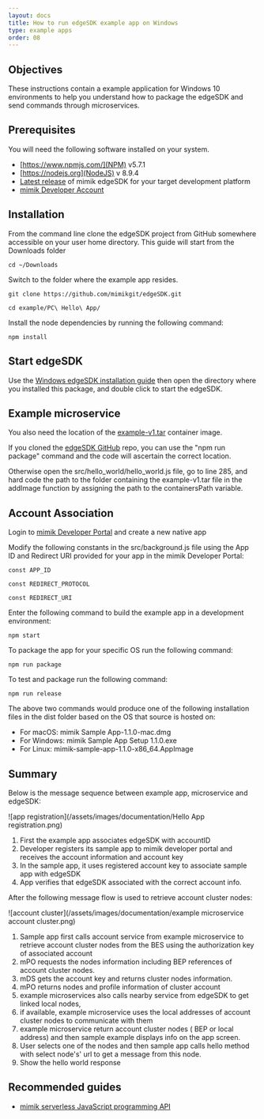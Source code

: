 ```yaml
---
layout: docs
title: How to run edgeSDK example app on Windows
type: example apps
order: 08
---
```


## Objectives

These instructions contain a example application for Windows 10 environments to help you understand how to package the edgeSDK and send commands through microservices.

## Prerequisites

You will need the following software installed on your system.

- [https://www.npmjs.com/](NPM) v5.7.1
- [https://nodejs.org](NodeJS) v 8.9.4
- [Latest release](https://github.com/mimikgit/edgeSDK/releases/latest) of mimik edgeSDK for your target development platform
- [mimik Developer Account](/dev/)

## Installation

From the command line clone the edgeSDK project from GitHub somewhere accessible on your user home directory. This guide will start from the Downloads folder

```cd ~/Downloads```

Switch to the folder where the example app resides.

```git clone https://github.com/mimikgit/edgeSDK.git```

```cd example/PC\ Hello\ App/```

Install the node dependencies by running the following command:

```npm install```

## Start edgeSDK

Use the [Windows edgeSDK installation guide](/docs/1.1.0/installation/windows.html) then open the directory where you installed this package, and double click to start the edgeSDK.

## Example microservice

You also need the location of the [example-v1.tar](/docs/1.1.0/microservices/how-to-deploy-example-microservice.html) container image.

If you cloned the [edgeSDK GitHub](https://github.com/mimikgit/edgeSDK) repo, you can use the "npm run package" command and the code will ascertain the correct location.

Otherwise open the src/hello_world/hello_world.js file, go to line 285, and hard code the path to the folder containing the example-v1.tar file in the addImage function by assigning the path to the containersPath variable.

## Account Association

Login to [mimik Developer Portal](/dev) and create a new native app

Modify the following constants in the src/background.js file using the App ID and Redirect URI provided for your app in the mimik Developer Portal:

```const APP_ID```

```const REDIRECT_PROTOCOL```

```const REDIRECT_URI```


Enter the following command to build the example app in a development environment:

```npm start```

To package the app for your specific OS run the following command:

```npm run package```

To test and package run the following command:

```npm run release```

The above two commands would produce one of the following installation files in the dist folder based on the OS that source is hosted on:

- For macOS: mimik Sample App-1.1.0-mac.dmg
- For Windows: mimik Sample App Setup 1.1.0.exe
- For Linux: mimik-sample-app-1.1.0-x86_64.AppImage

## Summary

Below is the message sequence between example app, microservice and edgeSDK:

![app registration](/assets/images/documentation/Hello App registration.png)

1. First the example app associates edgeSDK with accountID
1. Developer registers its sample app to mimik developer portal and receives the account information and account key
1. In the sample app, it uses registered account key to associate sample app with edgeSDK 
1. App verifies that edgeSDK associated with the correct account info.

After  the following message flow is used to retrieve account cluster nodes:

![account cluster](/assets/images/documentation/example microservice account cluster.png)

1. Sample app first calls account service from example microservice to retrieve account cluster nodes from the BES using the authorization key of associated account
1. mPO requests the nodes information  including BEP references of account cluster nodes.
1. mDS gets the account key and returns cluster nodes information.
1. mPO returns nodes and profile information of cluster account
1. example microservices also calls nearby service from edgeSDK to get linked local nodes,
1. if available, example microservice uses the local addresses of account cluster nodes to communicate with them
1. example microservice return account cluster nodes ( BEP or local address)  and then sample example displays info on the app screen.
1. User selects one of the nodes and then sample app calls hello method with select node's' url to get a message from this node.
1. Show the hello world response

## Recommended guides

- [mimik serverless JavaScript programming API](/docs/1.1.0/resources/how-to-use-mimik-serverless-javascript-programming-api.html)